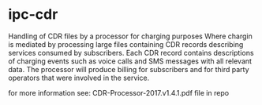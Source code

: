# ipc-cdr
Handling of CDR files by a processor for charging purposes Where chargin is mediated by processing large files
containing CDR records describing services consumed by subscribers.
Each CDR record contains descriptions of charging events such as voice calls
and SMS messages with all relevant data.
The processor will produce billing for subscribers and for third party operators
that were involved in the service.

for more information see: CDR-Processor-2017.v1.4.1.pdf file in repo
